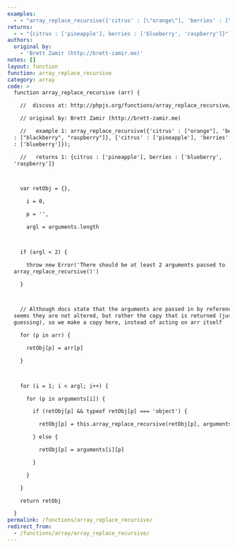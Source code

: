```yaml
---
examples:
  - - "array_replace_recursive({'citrus' : [\"orange\"], 'berries' : [\"blackberry\", \"raspberry\"]}, {'citrus' : ['pineapple'], 'berries' : ['blueberry']});"
returns:
  - - "{citrus : ['pineapple'], berries : ['blueberry', 'raspberry']}"
authors:
  original by:
    - 'Brett Zamir (http://brett-zamir.me)'
notes: []
layout: function
function: array_replace_recursive
category: array
code: >
  function array_replace_recursive (arr) {

    //  discuss at: http://phpjs.org/functions/array_replace_recursive/

    // original by: Brett Zamir (http://brett-zamir.me)

    //   example 1: array_replace_recursive({'citrus' : ["orange"], 'berries'
  : ["blackberry", "raspberry"]}, {'citrus' : ['pineapple'], 'berries'
  : ['blueberry']});

    //   returns 1: {citrus : ['pineapple'], berries : ['blueberry',
  'raspberry']}



    var retObj = {},

      i = 0,

      p = '',

      argl = arguments.length



    if (argl < 2) {

      throw new Error('There should be at least 2 arguments passed to
  array_replace_recursive()')

    }



    // Although docs state that the arguments are passed in by reference, it
  seems they are not altered, but rather the copy that is returned (just
  guessing), so we make a copy here, instead of acting on arr itself

    for (p in arr) {

      retObj[p] = arr[p]

    }



    for (i = 1; i < argl; i++) {

      for (p in arguments[i]) {

        if (retObj[p] && typeof retObj[p] === 'object') {

          retObj[p] = this.array_replace_recursive(retObj[p], arguments[i][p])

        } else {

          retObj[p] = arguments[i][p]

        }

      }

    }

    return retObj

  }
permalink: /functions/array_replace_recursive/
redirect_from:
  - /functions/array/array_replace_recursive/
---
```


<!-- WARNING! This file is auto generated by `npm run web:inject`, do not edit by hand -->
